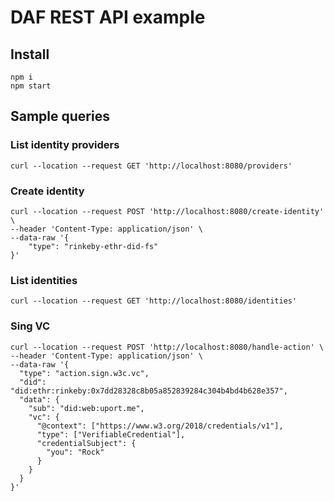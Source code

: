 # DAF REST API example

## Install

```
npm i
npm start
```

## Sample queries

### List identity providers

```
curl --location --request GET 'http://localhost:8080/providers'
```

### Create identity

```
curl --location --request POST 'http://localhost:8080/create-identity' \
--header 'Content-Type: application/json' \
--data-raw '{
	"type": "rinkeby-ethr-did-fs"
}'
```

### List identities

```
curl --location --request GET 'http://localhost:8080/identities'
```

### Sing VC

```
curl --location --request POST 'http://localhost:8080/handle-action' \
--header 'Content-Type: application/json' \
--data-raw '{
  "type": "action.sign.w3c.vc",
  "did": "did:ethr:rinkeby:0x7dd28328c8b05a852839284c304b4bd4b628e357",
  "data": {
    "sub": "did:web:uport.me",
    "vc": {
      "@context": ["https://www.w3.org/2018/credentials/v1"],
      "type": ["VerifiableCredential"],
      "credentialSubject": {
        "you": "Rock"
      }
    }
  }
}'
```
